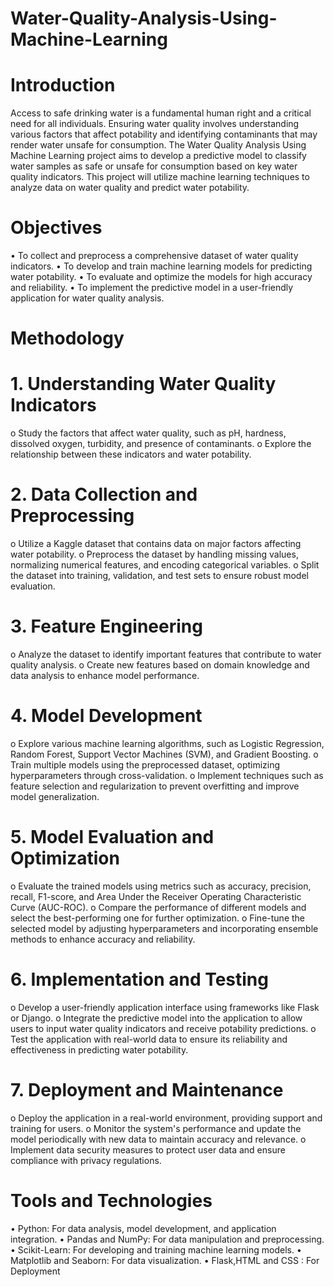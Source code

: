 # Water-Quality-Analysis-Using-Machine-Learning
# Introduction
Access to safe drinking water is a fundamental human right and a critical need for all individuals. 
Ensuring water quality involves understanding various factors that affect potability and identifying 
contaminants that may render water unsafe for consumption. The Water Quality Analysis Using 
Machine Learning project aims to develop a predictive model to classify water samples as safe or unsafe 
for consumption based on key water quality indicators. This project will utilize machine learning 
techniques to analyze data on water quality and predict water potability.
# Objectives
• To collect and preprocess a comprehensive dataset of water quality indicators.
• To develop and train machine learning models for predicting water potability.
• To evaluate and optimize the models for high accuracy and reliability.
• To implement the predictive model in a user-friendly application for water quality analysis.
# Methodology
# 1. Understanding Water Quality Indicators
o Study the factors that affect water quality, such as pH, hardness, dissolved oxygen, 
turbidity, and presence of contaminants.
o Explore the relationship between these indicators and water potability.
# 2. Data Collection and Preprocessing
o Utilize a Kaggle dataset that contains data on major factors affecting water potability.
o Preprocess the dataset by handling missing values, normalizing numerical features, and 
encoding categorical variables.
o Split the dataset into training, validation, and test sets to ensure robust model 
evaluation.
# 3. Feature Engineering
o Analyze the dataset to identify important features that contribute to water quality 
analysis.
o Create new features based on domain knowledge and data analysis to enhance model 
performance.
# 4. Model Development
o Explore various machine learning algorithms, such as Logistic Regression, Random 
Forest, Support Vector Machines (SVM), and Gradient Boosting.
o Train multiple models using the preprocessed dataset, optimizing hyperparameters 
through cross-validation.
o Implement techniques such as feature selection and regularization to prevent overfitting 
and improve model generalization.
# 5. Model Evaluation and Optimization
o Evaluate the trained models using metrics such as accuracy, precision, recall, F1-score, 
and Area Under the Receiver Operating Characteristic Curve (AUC-ROC).
o Compare the performance of different models and select the best-performing one for 
further optimization.
o Fine-tune the selected model by adjusting hyperparameters and incorporating ensemble 
methods to enhance accuracy and reliability.
# 6. Implementation and Testing
o Develop a user-friendly application interface using frameworks like Flask or Django.
o Integrate the predictive model into the application to allow users to input water quality 
indicators and receive potability predictions.
o Test the application with real-world data to ensure its reliability and effectiveness in 
predicting water potability.
# 7. Deployment and Maintenance
o Deploy the application in a real-world environment, providing support and training for 
users.
o Monitor the system's performance and update the model periodically with new data to 
maintain accuracy and relevance.
o Implement data security measures to protect user data and ensure compliance with 
privacy regulations.
# Tools and Technologies
• Python: For data analysis, model development, and application integration.
• Pandas and NumPy: For data manipulation and preprocessing.
• Scikit-Learn: For developing and training machine learning models.
• Matplotlib and Seaborn: For data visualization.
• Flask,HTML and CSS : For Deployment 
